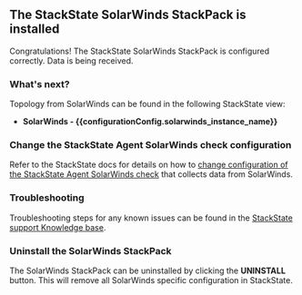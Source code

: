 ## The StackState SolarWinds StackPack is installed

Congratulations! The StackState SolarWinds StackPack is configured correctly. Data is being received.

### What's next?

Topology from SolarWinds can be found in the following StackState view:

* **SolarWinds - {{configurationConfig.solarwinds_instance_name}}**

### Change the StackState Agent SolarWinds check configuration

Refer to the StackState docs for details on how to [change configuration of the StackState Agent SolarWinds check](https://l.stackstate.com/ui-solarwinds-configure-check) that collects data from SolarWinds.

### Troubleshooting

Troubleshooting steps for any known issues can be found in the [StackState support Knowledge base](https://l.stackstate.com/ui-solarwinds-support-kb).

### Uninstall the SolarWinds StackPack

The SolarWinds StackPack can be uninstalled by clicking the **UNINSTALL** button. This will remove all SolarWinds specific configuration in StackState.